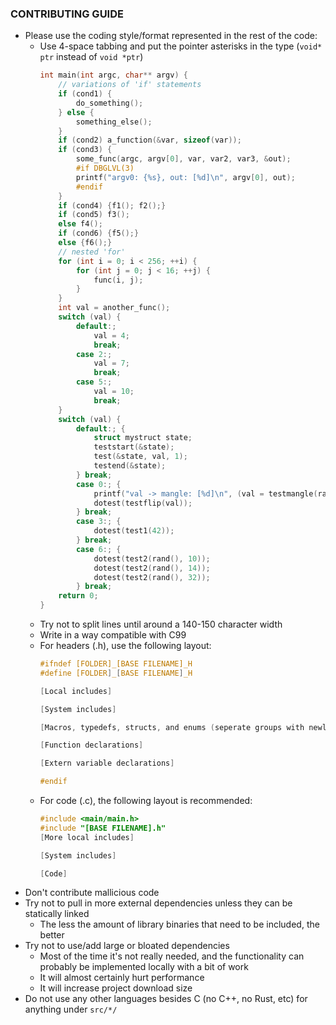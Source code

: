### CONTRIBUTING GUIDE
- Please use the coding style/format represented in the rest of the code:<br>
    - Use 4-space tabbing and put the pointer asterisks in the type (`void* ptr` instead of `void *ptr`)
        ```c
        int main(int argc, char** argv) {
            // variations of 'if' statements 
            if (cond1) {
                do_something();
            } else {
                something_else();
            }
            if (cond2) a_function(&var, sizeof(var));
            if (cond3) {
                some_func(argc, argv[0], var, var2, var3, &out);
                #if DBGLVL(3)
                printf("argv0: {%s}, out: [%d]\n", argv[0], out);
                #endif
            }
            if (cond4) {f1(); f2();}
            if (cond5) f3();
            else f4();
            if (cond6) {f5();}
            else {f6();}
            // nested 'for'
            for (int i = 0; i < 256; ++i) {
                for (int j = 0; j < 16; ++j) {
                    func(i, j);
                }
            }
            int val = another_func();
            switch (val) {
                default:;
                    val = 4;
                    break;
                case 2:;
                    val = 7;
                    break;
                case 5:;
                    val = 10;
                    break;
            }
            switch (val) {
                default:; {
                    struct mystruct state;
                    teststart(&state);
                    test(&state, val, 1);
                    testend(&state);
                } break;
                case 0:; {
                    printf("val -> mangle: [%d]\n", (val = testmangle(rand(), 0)));
                    dotest(testflip(val));
                } break;
                case 3:; {
                    dotest(test1(42));
                } break;
                case 6:; {
                    dotest(test2(rand(), 10));
                    dotest(test2(rand(), 14));
                    dotest(test2(rand(), 32));
                } break;
            return 0;
        }
        ``` 
    - Try not to split lines until around a 140-150 character width
    - Write in a way compatible with C99
    - For headers (.h), use the following layout:
        ```c
        #ifndef [FOLDER]_[BASE FILENAME]_H
        #define [FOLDER]_[BASE FILENAME]_H
        
        [Local includes]
        
        [System includes]
        
        [Macros, typedefs, structs, and enums (seperate groups with newlines)]
        
        [Function declarations]
        
        [Extern variable declarations]
        
        #endif
        ```
    - For code (.c), the following layout is recommended:
        ```c
        #include <main/main.h>
        #include "[BASE FILENAME].h"
        [More local includes]
        
        [System includes]
        
        [Code]
        ```
- Don't contribute mallicious code
- Try not to pull in more external dependencies unless they can be statically linked
    - The less the amount of library binaries that need to be included, the better
- Try not to use/add large or bloated dependencies
    - Most of the time it's not really needed, and the functionality can probably be implemented locally with a bit of work
    - It will almost certainly hurt performance
    - It will increase project download size
- Do not use any other languages besides C (no C++, no Rust, etc) for anything under `src/*/`

